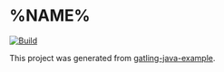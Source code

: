 # %NAME%

[![Build](https://github.com/%REPOSITORY%/actions/workflows/build.yml/badge.svg)](https://github.com/%REPOSITORY%/actions/workflows/build.yml)

This project was generated from [gatling-java-example](https://github.com/jecklgamis/gatling-java-example).

